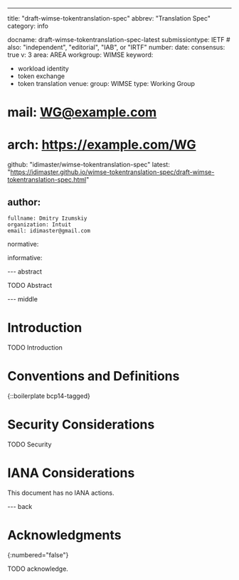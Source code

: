 ---
title: "draft-wimse-tokentranslation-spec"
abbrev: "Translation Spec"
category: info

docname: draft-wimse-tokentranslation-spec-latest
submissiontype: IETF  # also: "independent", "editorial", "IAB", or "IRTF"
number:
date:
consensus: true
v: 3
area: AREA
workgroup: WIMSE
keyword:
 - workload identity
 - token exchange
 - token translation
venue:
  group: WIMSE
  type: Working Group
#  mail: WG@example.com
#  arch: https://example.com/WG
  github: "idimaster/wimse-tokentranslation-spec"
  latest: "https://idimaster.github.io/wimse-tokentranslation-spec/draft-wimse-tokentranslation-spec.html"

author:
 -
    fullname: Dmitry Izumskiy
    organization: Intuit
    email: idimaster@gmail.com

normative:

informative:


--- abstract

TODO Abstract


--- middle

# Introduction

TODO Introduction


# Conventions and Definitions

{::boilerplate bcp14-tagged}


# Security Considerations

TODO Security


# IANA Considerations

This document has no IANA actions.


--- back

# Acknowledgments
{:numbered="false"}

TODO acknowledge.
